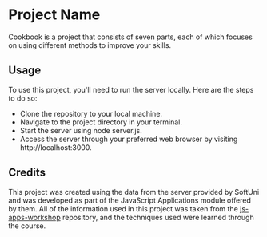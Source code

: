 # Project Name
Cookbook is a project that consists of seven parts, each of which focuses on using different methods to improve your skills. 

## Usage
To use this project, you'll need to run the server locally. Here are the steps to do so:

- Clone the repository to your local machine.
- Navigate to the project directory in your terminal.
- Start the server using node server.js.
- Access the server through your preferred web browser by visiting http://localhost:3000.

## Credits
This project was created using the data from the server provided by SoftUni and was developed as part of the JavaScript Applications module offered by them. All of the information used in this project was taken from the <a href="https://github.com/viktorpts/js-apps-workshop" target="_blank" rel="noopener">js-apps-workshop</a> repository, and the techniques used were learned through the course.

